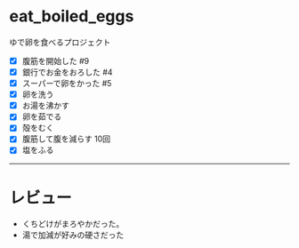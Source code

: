 # eat_boiled_eggs
ゆで卵を食べるプロジェクト  
- [x] 腹筋を開始した #9  
- [x] 銀行でお金をおろした #4  
- [x] スーパーで卵をかった #5  
- [x] 卵を洗う  
- [x] お湯を沸かす  
- [x] 卵を茹でる  
- [x] 殻をむく  
- [x] 腹筋して腹を減らす 10回
- [x] 塩をふる    
---
# レビュー  
- くちどけがまろやかだった。
- 湯で加減が好みの硬さだった 
